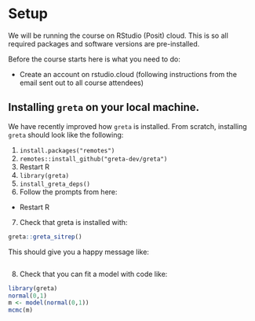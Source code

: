 # Setup

We will be running the course on RStudio (Posit) cloud. This is so all required packages and software versions are pre-installed.

Before the course starts here is what you need to do:

- Create an account on rstudio.cloud (following instructions from the email sent out to all course attendees)

## Installing `greta` on your local machine.

We have recently improved how `greta` is installed. From scratch, installing `greta` should look like the following:

1. `install.packages("remotes")`
2. `remotes::install_github("greta-dev/greta")`
3. Restart R
4. `library(greta)`
5. `install_greta_deps()`
6. Follow the prompts from here:
  - Restart R
7. Check that greta is installed with:

```r
greta::greta_sitrep()
```

This should give you a happy message like:

```
```

8. Check that you can fit a model with code like:

```r
library(greta)
normal(0,1)
m <- model(normal(0,1))
mcmc(m)
```
